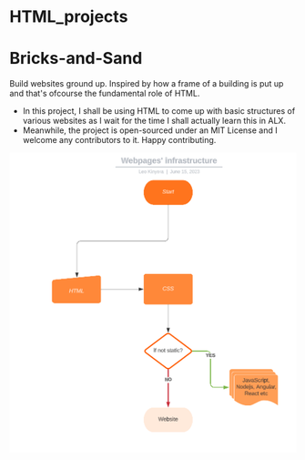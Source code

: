   # HTML_projects

# Bricks-and-Sand  
Build websites ground up. Inspired by how a frame of a building is put up and that's ofcourse the fundamental role of HTML.

   * In this project, I shall be using HTML to come up with basic structures of various websites as I wait for the time I shall actually learn this in ALX.
   * Meanwhile, the project is open-sourced under an MIT License and I welcome any contributors to it. Happy contributing.

    
![flow chart](html_infrasture.PNG)
